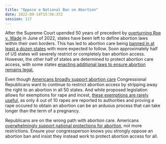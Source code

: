 ```yaml
---
title: "Oppose a National Ban on Abortion"
date: 2022-09-14T15:56:37Z
session: 117
---
```

After the Supreme Court upended 50 years of precedent by [overturning Roe v. Wade](https://www.npr.org/2022/06/24/1102305878/supreme-court-abortion-roe-v-wade-decision-overturn) in June of 2022, states have been left to define abortion laws within their own borders. This has led to abortion care being [banned in at least a dozen states](https://www.nytimes.com/interactive/2022/us/abortion-laws-roe-v-wade.html) with more expected to follow. Soon approximately half of US states will severely restrict or completely ban abortion access. However, the other half of states are determined to protect abortion care access, with some states [enacting additional laws to ensure abortion remains legal.](https://reproductiverights.org/maps/abortion-laws-by-state/)

Even though [Americans broadly support abortion care](https://www.pewresearch.org/fact-tank/2022/06/13/about-six-in-ten-americans-say-abortion-should-be-legal-in-all-or-most-cases-2/) Congressional Republicans want to continue to restrict abortion access by stripping away the right to an abortion in all 50 states. And while proposed legislation allows for exemptions for rape and incest, [these exemptions are rarely useful,](https://theweek.com/feature/briefing/1015189/how-do-rape-and-incest-exceptions-work) as only 4 out of 10 rapes are reported to authorities and proving a rape occured to obtain an abortion can be an arduous process that can take longer than the term of a pregnancy.

Republicans are on the wrong path with abortion care. Americans [overwhelmingly support national protections for abortion,](https://www.pewresearch.org/fact-tank/2022/06/13/about-six-in-ten-americans-say-abortion-should-be-legal-in-all-or-most-cases-2/) not more restrictions. Ensure your congressperson knows you strongly oppose an abortion ban and insist they instead work to protect abortion access for all. 
